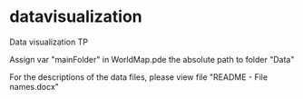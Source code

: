 # datavisualization
Data visualization TP

Assign var "mainFolder" in WorldMap.pde the absolute path to folder "Data"

For the descriptions of the data files, please view file "README - File names.docx"
